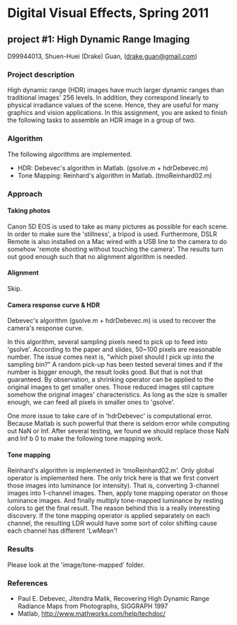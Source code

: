 # Digital Visual Effects, Spring 2011
## project #1: High Dynamic Range Imaging

D99944013,
Shuen-Huei (Drake) Guan,
(drake.guan@gmail.com)

### Project description

High dynamic range (HDR) images have much larger dynamic ranges than traditional images' 256 levels. In addition, they correspond linearly to physical irradiance values of the scene. Hence, they are useful for many graphics and vision applications. In this assignment, you are asked to finish the following tasks to assemble an HDR image in a group of two.

### Algorithm

The following algorithms are implemented.

* HDR: Debevec's algorithm in Matlab. (gsolve.m + hdrDebevec.m)
* Tone Mapping: Reinhard's algorithm in Matlab. (tmoReinhard02.m)

### Approach

#### Taking photos

Canon 5D EOS is used to take as many pictures as possible for each scene. In order to make sure the 'stillness', a tripod is used. Furthermore, DSLR Remote is also installed on a Mac wired with a USB line to the camera to do somehow 'remote shooting without touching the camera'. The results turn out good enough such that no alignment algorithm is needed.

#### Alignment

Skip.

#### Camera response curve & HDR

Debevec's algorithm (gsolve.m + hdrDebevec.m) is used to recover the camera's response curve. 

In this algorithm, several sampling pixels need to pick up to feed into 'gsolve'. According to the paper and slides, 50~100 pixels are reasonable number. The issue comes next is, "which pixel should I pick up into the sampling bin?" A random pick-up has been tested several times and if the number is bigger enough, the result looks good. But that is not that guaranteed. By observation, a shrinking operator can be applied to the original images to get smaller ones. Those reduced images stil capture somehow the original images' characteristics. As long as the size is smaller enough, we can feed all pixels in smaller ones to 'gsolve'.

One more issue to take care of in 'hdrDebevec' is computational error. Because Matlab is such powerful that there is seldom error while computing out NaN or Inf. After several testing, we found we should replace those NaN and Inf b 0 to make the following tone mapping work.

#### Tone mapping

Reinhard's algorithm is implemented in 'tmoReinhard02.m'. Only global operator is implemented here. The only trick here is that we first convert those images into luminance (or intensity). That is, converting 3-channel images into 1-channel images. Then, apply tone mapping operator on those luminance images. And finally multiply tone-mapped luminance by resting colors to get the final result. The reason behind this is a really interesting discovery. If the tone mapping operator is applied separately on each channel, the resulting LDR would have some sort of color shifting cause each channel has different 'LwMean'!

### Results

Please look at the 'image/tone-mapped' folder.

### References

* Paul E. Debevec, Jitendra Malik, Recovering High Dynamic Range Radiance Maps from Photographs, SIGGRAPH 1997
* Matlab, http://www.mathworks.com/help/techdoc/

